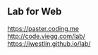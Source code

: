 Lab for Web
---
https://paster.coding.me  
http://code.viegg.com/lab/  
https://iwestlin.github.io/lab/
